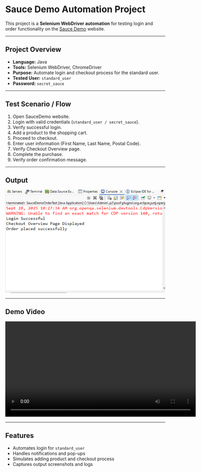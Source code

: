 # Sauce Demo Automation Project

This project is a **Selenium WebDriver automation** for testing login and order functionality on the [Sauce Demo](https://www.saucedemo.com/) website.

---

## Project Overview

- **Language:** Java  
- **Tools:** Selenium WebDriver, ChromeDriver  
- **Purpose:** Automate login and checkout process for the standard user.  
- **Tested User:** `standard_user`  
- **Password:** `secret_sauce`

---

## Test Scenario / Flow

1. Open SauceDemo website.  
2. Login with valid credentials (`standard_user / secret_sauce`).  
3. Verify successful login.  
4. Add a product to the shopping cart.  
5. Proceed to checkout.  
6. Enter user information (First Name, Last Name, Postal Code).  
7. Verify Checkout Overview page.  
8. Complete the purchase.  
9. Verify order confirmation message.

---

## Output

![Output](Output.png)

---

## Demo Video

<video width="600" controls>
  <source src="Demo.mp4" type="video/mp4">
  Your browser does not support the video tag.
</video>

---

## Features

- Automates login for `standard_user`  
- Handles notifications and pop-ups  
- Simulates adding product and checkout process  
- Captures output screenshots and logs

